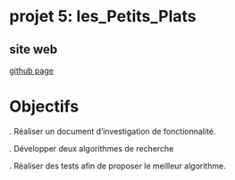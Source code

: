 # projet 5: les_Petits_Plats

## site web
[github page](https://dicoly.github.io/MassDidierCOLY_5_26052021/)


# Objectifs

. Réaliser un document d’investigation de fonctionnalité.​

. Développer deux algorithmes de recherche​

. Réaliser des tests afin de proposer le meilleur algorithme.​